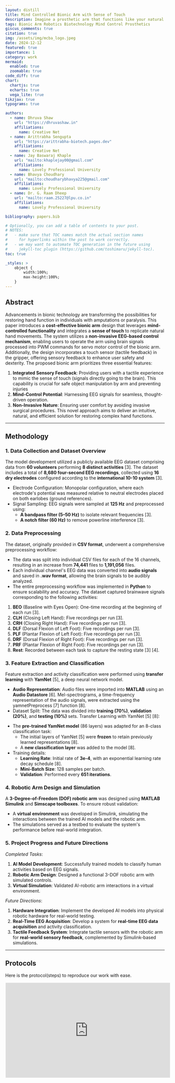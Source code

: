 ```yaml
---
layout: distill
title: Mind Controlled Bionic Arm with Sense of Touch
description: Imagine a prosthetic arm that functions like your natural arm. You wear a headband, and with the thought process, the working signal from mind connects to the prosthetic about moving the arm, it responds accordingly—just like your real arm!
tags: Bionic Arm Robotics Biotechnology Mind Control Prosthetics
giscus_comments: true
citation: true
img: /assets/img/mcba_logo.jpeg
date: 2024-12-12
featured: true
importance: 1
category: work
mermaid:
  enabled: true
  zoomable: true
code_diff: true
chart:
  chartjs: true
  echarts: true
  vega_lite: true
tikzjax: true
typograms: true

authors:
  - name: Dhruva Shaw
    url: "https://dhruvashaw.in"
    affiliations:
      name: Creative Net
  - name: Arittrabha Sengupta
    url: "https://arittrabha-biotech.pages.dev"
    affiliations:
      name: Creative Net
  - name: Jay Baswaraj Khaple
    url: "mailto:khaplejay00@gmail.com"
    affiliations:
      name: Lovely Professional University
  - name: Bhavya Choudhary
    url: "mailto:choudharybhavya225@gmail.com"
    affiliations:
      name: Lovely Professional University
  - name: Dr. G. Raam Dheep
    url: "mailto:raam.25227@lpu.co.in"
    affiliations:
      name: Lovely Professional University

bibliography: papers.bib

# Optionally, you can add a table of contents to your post.
# NOTES:
#   - make sure that TOC names match the actual section names
#     for hyperlinks within the post to work correctly.
#   - we may want to automate TOC generation in the future using
#     jekyll-toc plugin (https://github.com/toshimaru/jekyll-toc).
toc: true

_styles: >
    object {
        width:100%;
        max-height:100%;
    }
---
```


## Abstract

Advancements in bionic technology are transforming the possibilities for restoring hand function in individuals with amputations or paralysis. This paper introduces a **cost-effective bionic arm** design that leverages **mind-controlled functionality** and integrates a **sense of touch** to replicate natural hand movements. The system utilizes a **non-invasive EEG-based control mechanism**, enabling users to operate the arm using brain signals processed into PWM commands for servo motor control of the bionic arm. Additionally, the design incorporates a touch sensor (tactile feedback) in the gripper, offering sensory feedback to enhance user safety and dexterity.
The proposed bionic arm prioritizes three essential features:
1. **Integrated Sensory Feedback**: Providing users with a tactile experience to mimic the sense of touch (signals directly going to the brain). This capability is crucial for safe object manipulation by arm and preventing injuries
2. **Mind-Control Potential**: Harnessing EEG signals for seamless, thought-driven operation.
3. **Non-Invasive Nature**: Ensuring user comfort by avoiding invasive surgical procedures.
This novel approach aims to deliver an intuitive, natural, and efficient solution for restoring complex hand functions.

---

## Methodology
### 1. Data Collection and Dataset Overview
The model development utilized a publicly available EEG dataset comprising data from **60 volunteers** performing **8 distinct activities** [3]. The dataset includes a total of **8,680 four-second EEG recordings**, collected using **16 dry electrodes** configured according to the **international 10-10 system** [3].
* Electrode Configuration: Monopolar configuration, where each electrode's potential was measured relative to neutral electrodes placed on both earlobes (ground references).
* Signal Sampling: EEG signals were sampled at **125 Hz** and preprocessed using:
    - **A bandpass filter (5–50 Hz)** to isolate relevant frequencies [3].
    - **A notch filter (60 Hz)** to remove powerline interference [3].

### 2. Data Preprocessing
The dataset, originally provided in **CSV format**, underwent a comprehensive preprocessing workflow:
* The data was split into individual CSV files for each of the 16 channels, resulting in an increase from **74,441** files to **1,191,056** files.
* Each individual channel's EEG data was converted into **audio signals** and saved in **.wav format**, allowing the brain signals to be audibly analyzed.
* The entire preprocessing workflow was implemented in **Python** to ensure scalability and accuracy.
The dataset captured brainwave signals corresponding to the following activities:
1. **BEO** (Baseline with Eyes Open): One-time recording at the beginning of each run [3].
2. **CLH** (Closing Left Hand): Five recordings per run [3].
3. **CRH** (Closing Right Hand): Five recordings per run [3].
4. **DLF** (Dorsal Flexion of Left Foot): Five recordings per run [3].
5. **PLF** (Plantar Flexion of Left Foot): Five recordings per run [3].
6. **DRF** (Dorsal Flexion of Right Foot): Five recordings per run [3].
7. **PRF** (Plantar Flexion of Right Foot): Five recordings per run [3].
8. **Rest**: Recorded between each task to capture the resting state [3] [4].

### 3. Feature Extraction and Classification
Feature extraction and activity classification were performed using **transfer learning** with **YamNet** [5], a deep neural network model.
* **Audio Representation**: Audio files were imported into **MATLAB** using an **Audio Datastore** [6]. Mel-spectrograms, a time-frequency representation of the audio signals, were extracted using the yamnetPreprocess [7] function [8].
* Dataset Split: The data was divided into **training (70%)**, **validation (20%)**, and **testing (10%)** sets.
Transfer Learning with YamNet [5] [8]:
- The **pre-trained YamNet model** (86 layers) was adapted for an 8-class classification task:
    + The initial layers of YamNet [5] were **frozen** to retain previously learned representations [8].
    + A **new classification layer** was added to the model [8].
- Training details:
    + **Learning Rate**: Initial rate of **3e-4**, with an exponential learning rate decay schedule [8].
    + **Mini-Batch Size**: 128 samples per batch.
    + **Validation**: Performed every **651 iterations**.

### 4. Robotic Arm Design and Simulation
A **3-Degree-of-Freedom (DOF) robotic arm** was designed using **MATLAB Simulink** and **Simscape toolboxes**. To ensure robust validation:
* A **virtual environment** was developed in Simulink, simulating the interactions between the trained AI models and the robotic arm.
* The simulations served as a testbed to evaluate the system's performance before real-world integration.

### 5. Project Progress and Future Directions
_Completed Tasks_:
1. **AI Model Development**: Successfully trained models to classify human activities based on EEG signals.
2. **Robotic Arm Design**: Designed a functional 3-DOF robotic arm with simulated controls.
3. **Virtual Simulation**: Validated AI-robotic arm interactions in a virtual environment.

_Future Directions_:
1. **Hardware Integration**: Implement the developed AI models into physical robotic hardware for real-world testing.
2. **Real-Time EEG Acquisition**: Develop a system for **real-time EEG data acquisition** and activity classification.
3. **Tactile Feedback System**: Integrate tactile sensors with the robotic arm for **real-world sensory feedback**, complemented by Simulink-based simulations.

---

## Protocols
Here is the protocol(steps) to reproduce our work with ease.
<iframe src="https://www.protocols.io/widgets/doi?uri=dx.doi.org/10.17504/protocols.io.n92ldr869g5b/v1" style="width: 520px; height: 300px; border: 1px solid transparent;"></iframe>
<object data='{{ "/assets/pdf/protocol_mcba.pdf" | relative_url  }}' type='application/pdf'/>
